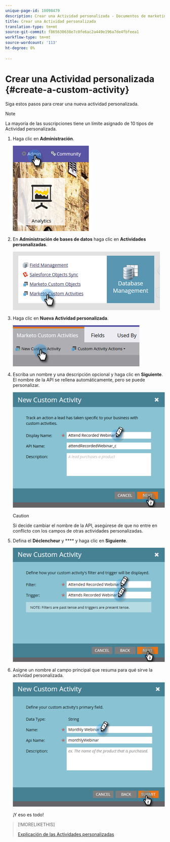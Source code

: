 ```yaml
---
unique-page-id: 10098479
description: Crear una Actividad personalizada - Documentos de marketing - Documentación del producto
title: Crear una Actividad personalizada
translation-type: tm+mt
source-git-commit: f865630638e7c0fe6ac2a449e196a7de4fbfeea1
workflow-type: tm+mt
source-wordcount: '113'
ht-degree: 0%

---
```



# Crear una Actividad personalizada {#create-a-custom-activity}

Siga estos pasos para crear una nueva actividad personalizada.

>[!NOTE]
>
>La mayoría de las suscripciones tiene un límite asignado de 10 tipos de Actividad personalizada.

1. Haga clic en **Administración**.

   ![](assets/one.png)

1. En **Administración de bases de datos** haga clic en **Actividades personalizadas**.

   ![](assets/two.png)

1. Haga clic en **Nueva Actividad personalizada**.

   ![](assets/three.png)

1. Escriba un nombre y una descripción opcional y haga clic en **Siguiente**. El nombre de la API se rellena automáticamente, pero se puede personalizar.

   ![](assets/four.png)

   >[!CAUTION]
   >
   >Si decide cambiar el nombre de la API, asegúrese de que no entre en conflicto con los campos de otras actividades personalizadas.

1. Defina el **Déclencheur** y **** y haga clic en **Siguiente**.

   ![](assets/five.png)

1. Asigne un nombre al campo principal que resuma para qué sirve la actividad personalizada.

   ![](assets/six.png)

   ¡Y eso es todo!

>[!MORELIKETHIS]
>
>[Explicación de las Actividades personalizadas](/help/marketo/product-docs/administration/marketo-custom-activities/understanding-custom-activities.md)
